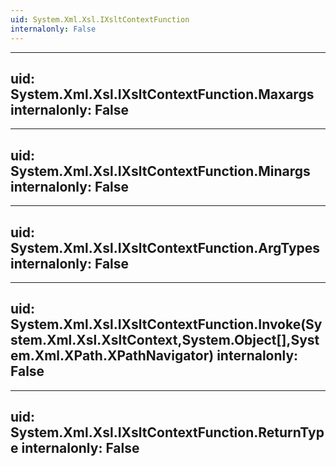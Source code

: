 ```yaml
---
uid: System.Xml.Xsl.IXsltContextFunction
internalonly: False
---
```


---
uid: System.Xml.Xsl.IXsltContextFunction.Maxargs
internalonly: False
---

---
uid: System.Xml.Xsl.IXsltContextFunction.Minargs
internalonly: False
---

---
uid: System.Xml.Xsl.IXsltContextFunction.ArgTypes
internalonly: False
---

---
uid: System.Xml.Xsl.IXsltContextFunction.Invoke(System.Xml.Xsl.XsltContext,System.Object[],System.Xml.XPath.XPathNavigator)
internalonly: False
---

---
uid: System.Xml.Xsl.IXsltContextFunction.ReturnType
internalonly: False
---
